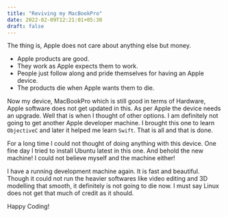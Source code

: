 ```yaml
---
title: "Reviving my MacBookPro"
date: 2022-02-09T12:21:01+05:30
draft: false
---
```


The thing is, Apple does not care about anything else but money.

 - Apple products are good.
 - They work as Apple expects them to work.
 - People just follow along and pride themselves for having an Apple device.
 - The products die when Apple wants them to die.

Now my device, MacBookPro which is still good in terms of Hardware, Apple software does not get updated in this. As per Apple the device needs an upgrade. Well that is when I thought of other options. I am definitely not going to get another Apple developer machine. I brought this one to learn `ObjectiveC` and later it helped me learn `Swift`. That is all and that is done.

For a long time I could not thought of doing anything with this device. One fine day I tried to install Ubuntu latest in this one. And behold the new machine! I could not believe myself and the machine either!

I have a running development machine again. It is fast and beautiful. Though it could not run the heavier softwares like video editing and 3D modelling that smooth, it definitely is not going to die now. I must say Linux does not get that much of credit as it should.


Happy Coding!


